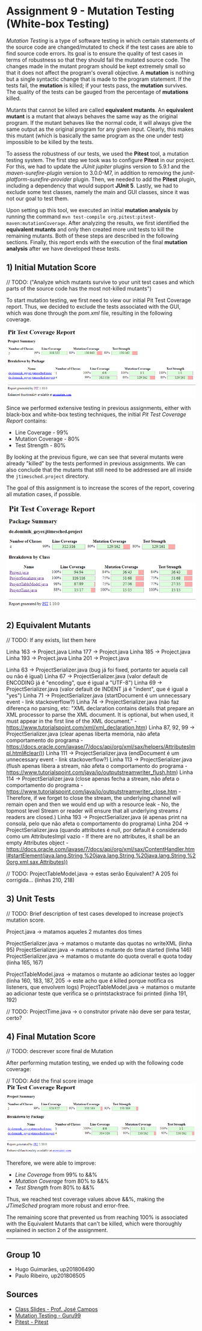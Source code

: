 # Assignment 9 - Mutation Testing (White-box Testing)

*Mutation Testing* is a type of software testing in which certain statements of the source code are changed/mutated to check if the test cases are able to find source code errors.
Its goal is to ensure the quality of test cases in terms of robustness so that they should fail the mutated source code.
The changes made in the mutant program should be kept extremely small so that it does not affect the program's overall objective.
A **mutation** is nothing but a single syntactic change that is made to the program statement.
If the tests fail, the **mutation** is killed; if your tests pass, the **mutation** survives.
The quality of the tests can be gauged from the percentage of **mutations** killed.

Mutants that cannot be killed are called **equivalent mutants**.
An **equivalent mutant** is a mutant that always behaves the same way as the original program.
If the mutant behaves like the normal code, it will always give the same output as the original program for any given input.
Clearly, this makes this mutant (which is basically the same program as the one under test) impossible to be killed by the tests.

To assess the robustness of our tests, we used the **Pitest** tool, a mutation testing system.
The first step we took was to configure **Pitest** in our project.
For this, we had to update the *JUnit jupiter* plugins version to 5.9.1 and the *maven-surefire-plugin* version to 3.0.0-M7, in addition to removing the *junit-platform-surefire-provider* plugin.
Then, we needed to add the **Pitest** plugin, including a dependency that would support **JUnit 5**.
Lastly, we had to exclude some test classes, namely the main and GUI classes, since it was not our goal to test them.

Upon setting up this tool, we executed an initial **mutation analysis** by running the command `mvn test-compile org.pitest:pitest-maven:mutationCoverage`.
After analyzing the results, we first identified the **equivalent mutants** and only then created more unit tests to kill the remaining mutants.
Both of these steps are described in the following sections.
Finally, this report ends with the execution of the final **mutation analysis** after we have developed these tests.

## 1) Initial Mutation Score

// TODO: ("Analyze which mutants survive to your unit test cases and which parts of the source code has the most not-killed mutants")



To start mutation testing, we first need to view our initial Pit Test Coverage report.
Thus, we decided to exclude the tests associated with the GUI, which was done through the *pom.xml* file, resulting in the following coverage.

![Initial Mutation Score](./images/mt_initial_score.png)

Since we performed extensive testing in previous assignments, either with black-box and white-box testing techniques, the initial *Pit Test Coverage Report* contains:

- Line Coverage - 99%
- Mutation Coverage - 80%
- Test Strength - 80%

By looking at the previous figure, we can see that several mutants were already "killed" by the tests performed in previous assignments.
We can also conclude that the mutants that still need to be addressed are all inside the `jtimesched.project` directory.

The goal of this assignment is to increase the scores of the report, covering all mutation cases, if possible.

![Initial Mutation Score](./images/mt_initial_score2.png)

## 2) Equivalent Mutants

// TODO: If any exists, list them here

Linha 163 -> Project.java
Linha 177 -> Project.java
Linha 185 -> Project.java
Linha 193 -> Project.java
Linha 201 -> Project.java

Linha 63 -> ProjectSerializer.java (bug já foi fixed, portanto ter aquela call ou não é igual)
Linha 67 -> ProjectSerializer.java (valor default de ENCODING já é "encoding", que é igual a "UTF-8")
Linha 69 -> ProjectSerializer.java (valor default de INDENT já é "indent", que é igual a "yes")
Linha 71 -> ProjectSerializer.java (startDocument é um unnecessary event - link stackoverflow?)
Linha 74 -> ProjectSerializer.java (não faz diferença no parsing, etc: "XML declaration contains details that prepare an XML processor to parse the XML document. It is optional, but when used, it must appear in the first line of the XML document." - https://www.tutorialspoint.com/xml/xml_declaration.htm)
Linha 87, 92, 99 -> ProjectSerializer.java (clear apenas liberta memória, não afeta comportamento do programa - https://docs.oracle.com/javase/7/docs/api/org/xml/sax/helpers/AttributesImpl.html#clear())
Linha 111 -> ProjectSerializer.java (endDocument é um unnecessary event - link stackoverflow?)
Linha 113 -> ProjectSerializer.java (flush apenas libera a stream, não afeta o comportamento do programa - https://www.tutorialspoint.com/java/io/outputstreamwriter_flush.htm)
Linha 114 -> ProjectSerializer.java (close apenas fecha a stream, não afeta o comportamento do programa - https://www.tutorialspoint.com/java/io/outputstreamwriter_close.htm - Therefore, if we forget to close the stream, the underlying channel will remain open and then we would end up with a resource leak - No, the topmost level Stream or reader will ensure that all underlying streams / readers are closed.)
Linha 193 -> ProjectSerializer.java (é apenas print na consola, pelo que não afeta o comportamento do programa)
Linha 204 -> ProjectSerializer.java (quando attributes é null, por default é considerado como um AttributesImpl vazio - If there are no attributes, it shall be an empty Attributes object - https://docs.oracle.com/javase/7/docs/api/org/xml/sax/ContentHandler.html#startElement(java.lang.String,%20java.lang.String,%20java.lang.String,%20org.xml.sax.Attributes))

// TODO: ProjectTableModel.java -> estas serão Equivalent? A 205 foi corrigida... (linhas 210, 218)

## 3) Unit Tests

// TODO: Brief description of test cases developed to increase project’s mutation score.

Project.java -> matamos aqueles 2 mutantes dos times

ProjectSerializer.java -> matamos o mutante das quotas no writeXML (linha 95)
ProjectSerializer.java -> matamos o mutante do time started (linha 146)
ProjectSerializer.java -> matamos o mutante do quota overall e quota today (linha 165, 167)

ProjectTableModel.java -> matamos o mutante ao adicionar testes ao logger (linha 160, 183, 187, 205 -> este acho que é killed porque notifica os listeners, que envolvem logs)
ProjectTableModel.java -> matamos o mutante ao adicionar teste que verifica se o printstackstrace foi printed (linha 191, 192)

// TODO: ProjectTime.java -> o construtor private não deve ser para testar, certo?

## 4) Final Mutation Score

// TODO: descrever score final de Mutation

After performing mutation testing, we ended up with the following code coverage:

// TODO: Add the final score image
![Final Mutation Score](./images/mt_final_score.png)

Therefore, we were able to improve:
- *Line Coverage* from 99% to &&%
- *Mutation Coverage* from 80% to &&%
- *Test Strength* from 80% to &&%

Thus, we reached test coverage values above &&%, making the *JTimeSched* program more robust and error-free.

The remaining score that prevented us from reaching 100% is associated with the Equivalent Mutants that can't be killed, which were thoroughly explained in section 2 of the assignment.


-----

## Group 10

- Hugo Guimarães, up201806490
- Paulo Ribeiro, up201806505

## Sources

- [Class Slides - Prof. José Campos](https://paginas.fe.up.pt/~jcmc/tvvs/2022-2023/lectures/lecture-8.pdf)
- [Mutation Testing - Guru99](https://www.guru99.com/mutation-testing.html)
- [Pitest - Pitest](http://pitest.org/)